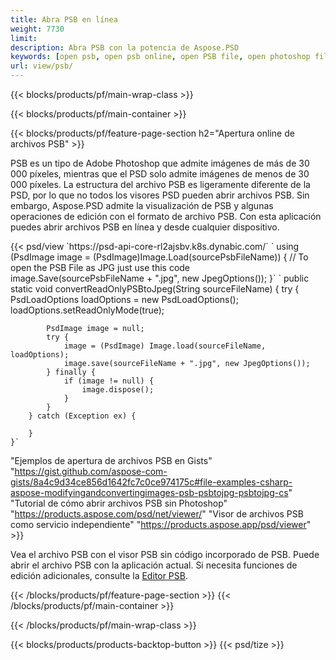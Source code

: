 ```yaml
---
title: Abra PSB en línea
weight: 7730
limit: 
description: Abra PSB con la potencia de Aspose.PSD
keywords: [open psb, open psb online, open PSB file, open photoshop file, preview psb]
url: view/psb/
---
```


{{< blocks/products/pf/main-wrap-class >}}

{{< blocks/products/pf/main-container >}}

{{< blocks/products/pf/feature-page-section h2="Apertura online de archivos PSB" >}}
<p>PSB es un tipo de Adobe Photoshop que admite imágenes de más de 30 000 píxeles, mientras que el PSD solo admite imágenes de menos de 30 000 píxeles. La estructura del archivo PSB es ligeramente diferente de la PSD, por lo que no todos los visores PSD pueden abrir archivos PSB. Sin embargo, Aspose.PSD admite la visualización de PSB y algunas operaciones de edición con el formato de archivo PSB. Con esta aplicación puedes abrir archivos PSB en línea y desde cualquier dispositivo.</p>
{{< psd/view `https://psd-api-core-rl2ajsbv.k8s.dynabic.com/` 
`    using (PsdImage image = (PsdImage)Image.Load(sourcePsbFileName))
    {
	    // To open the PSB File as JPG just use this code
        image.Save(sourcePsbFileName + ".jpg",  new JpegOptions());
    }`  `    public static void convertReadOnlyPSBtoJpeg(String sourceFileName) {
        try {
            PsdLoadOptions loadOptions = new PsdLoadOptions();
            loadOptions.setReadOnlyMode(true);
            
            PsdImage image = null;
            try {
                image = (PsdImage) Image.load(sourceFileName, loadOptions);
                image.save(sourceFileName + ".jpg", new JpegOptions());
            } finally {
                if (image != null) {
                    image.dispose();
                }
            }
        } catch (Exception ex) {

        }
    }` 
"Ejemplos de apertura de archivos PSB en Gists" "https://gist.github.com/aspose-com-gists/8a4c9d34ce856d1642fc7c0ce974175c#file-examples-csharp-aspose-modifyingandconvertingimages-psb-psbtojpg-psbtojpg-cs" 
"Tutorial de cómo abrir archivos PSB sin Photoshop" "https://products.aspose.com/psd/net/viewer/" 
"Visor de archivos PSB como servicio independiente" "https://products.aspose.app/psd/viewer" >}}
<p>Vea el archivo PSB con el visor PSB sin código incorporado de PSB. Puede abrir el archivo PSB con la aplicación actual. Si necesita funciones de edición adicionales, consulte la <a href="https://products.aspose.app/psd/template-editor">Editor PSB</a>.</p>
{{< /blocks/products/pf/feature-page-section >}}
{{< /blocks/products/pf/main-container >}}


{{< /blocks/products/pf/main-wrap-class >}}

{{< blocks/products/products-backtop-button >}}
{{< psd/tize >}}
